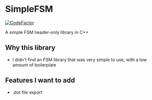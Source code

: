 # SimpleFSM
[![CodeFactor](https://www.codefactor.io/repository/github/4rzael/simplefsm/badge)](https://www.codefactor.io/repository/github/4rzael/simplefsm)

A simple FSM header-only library in C++

## Why this library

* I didn't find an FSM library that was very simple to use, with a low amount of boilerplate

## Features I want to add

* .dot file export
